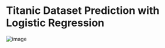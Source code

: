 # Titanic Dataset Prediction with Logistic Regression


![image](https://github.com/Ahmar1997/Titanic-dataset-survival-prediction/assets/116836999/0cdd85d7-a809-4342-b24e-859e4f75922a)
